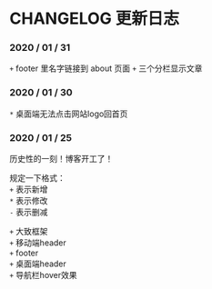 # CHANGELOG 更新日志

### 2020 / 01 / 31

`+` footer 里名字链接到 about 页面
`+` 三个分栏显示文章

### 2020 / 01 / 30

`*` 桌面端无法点击网站logo回首页

### 2020 / 01 / 25

历史性的一刻！博客开工了！

规定一下格式：<br />
`+` 表示新增<br />
`*` 表示修改<br />
`-` 表示删减<br />

`+` 大致框架<br />
`+` 移动端header<br />
`+` footer<br />
`+` 桌面端header<br />
`+` 导航栏hover效果<br />
